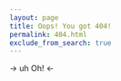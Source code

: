 ```yaml
---
layout: page
title: Oops! You got 404!
permalink: 404.html
exclude_from_search: true
---
```


->
uh Oh!
<-